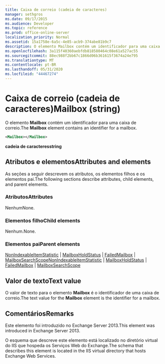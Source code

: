 ```yaml
---
title: Caixa de correio (cadeia de caracteres)
manager: sethgros
ms.date: 09/17/2015
ms.audience: Developer
ms.topic: reference
ms.prod: office-online-server
localization_priority: Normal
ms.assetid: 15a1758e-6a5c-4e85-acb9-374abe81b9c7
description: O elemento Mailbox contém um identificador para uma caixa de correio.
ms.openlocfilehash: 3a115f40360aebfdb818580464c08e61a527ac55
ms.sourcegitcommit: 88ec988f2bb67c1866d06b361615f3674a24e795
ms.translationtype: MT
ms.contentlocale: pt-BR
ms.lasthandoff: 05/31/2020
ms.locfileid: "44467274"
---
```

# <a name="mailbox-string"></a><span data-ttu-id="0f782-103">Caixa de correio (cadeia de caracteres)</span><span class="sxs-lookup"><span data-stu-id="0f782-103">Mailbox (string)</span></span>

<span data-ttu-id="0f782-104">O elemento **Mailbox** contém um identificador para uma caixa de correio.</span><span class="sxs-lookup"><span data-stu-id="0f782-104">The **Mailbox** element contains an identifier for a mailbox.</span></span> 
  
```XML
<Mailbox></Mailbox>
```

<span data-ttu-id="0f782-105">**cadeia de caracteres**</span><span class="sxs-lookup"><span data-stu-id="0f782-105">**string**</span></span>

## <a name="attributes-and-elements"></a><span data-ttu-id="0f782-106">Atributos e elementos</span><span class="sxs-lookup"><span data-stu-id="0f782-106">Attributes and elements</span></span>

<span data-ttu-id="0f782-107">As seções a seguir descrevem os atributos, os elementos filhos e os elementos pai.</span><span class="sxs-lookup"><span data-stu-id="0f782-107">The following sections describe attributes, child elements, and parent elements.</span></span>
  
### <a name="attributes"></a><span data-ttu-id="0f782-108">Atributos</span><span class="sxs-lookup"><span data-stu-id="0f782-108">Attributes</span></span>

<span data-ttu-id="0f782-109">Nenhum</span><span class="sxs-lookup"><span data-stu-id="0f782-109">None.</span></span>
  
### <a name="child-elements"></a><span data-ttu-id="0f782-110">Elementos filho</span><span class="sxs-lookup"><span data-stu-id="0f782-110">Child elements</span></span>

<span data-ttu-id="0f782-111">Nenhum.</span><span class="sxs-lookup"><span data-stu-id="0f782-111">None.</span></span>
  
### <a name="parent-elements"></a><span data-ttu-id="0f782-112">Elementos pai</span><span class="sxs-lookup"><span data-stu-id="0f782-112">Parent elements</span></span>

<span data-ttu-id="0f782-113">[NonIndexableItemStatistic](nonindexableitemstatistic.md)  |  [MailboxHoldStatus](mailboxholdstatus.md)  |  [FailedMailbox](failedmailbox.md)  |  [MailboxSearchScope](mailboxsearchscope.md)</span><span class="sxs-lookup"><span data-stu-id="0f782-113">[NonIndexableItemStatistic](nonindexableitemstatistic.md) | [MailboxHoldStatus](mailboxholdstatus.md) | [FailedMailbox](failedmailbox.md) | [MailboxSearchScope](mailboxsearchscope.md)</span></span>
  
## <a name="text-value"></a><span data-ttu-id="0f782-114">Valor de texto</span><span class="sxs-lookup"><span data-stu-id="0f782-114">Text value</span></span>

<span data-ttu-id="0f782-115">O valor de texto para o elemento **Mailbox** é o identificador de uma caixa de correio.</span><span class="sxs-lookup"><span data-stu-id="0f782-115">The text value for the **Mailbox** element is the identifier for a mailbox.</span></span> 
  
## <a name="remarks"></a><span data-ttu-id="0f782-116">Comentários</span><span class="sxs-lookup"><span data-stu-id="0f782-116">Remarks</span></span>

<span data-ttu-id="0f782-117">Este elemento foi introduzido no Exchange Server 2013.</span><span class="sxs-lookup"><span data-stu-id="0f782-117">This element was introduced in Exchange Server 2013.</span></span>
  
<span data-ttu-id="0f782-118">O esquema que descreve este elemento está localizado no diretório virtual do IIS que hospeda os Serviços Web do Exchange.</span><span class="sxs-lookup"><span data-stu-id="0f782-118">The schema that describes this element is located in the IIS virtual directory that hosts Exchange Web Services.</span></span>
  

